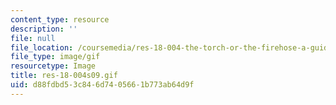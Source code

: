 ```yaml
---
content_type: resource
description: ''
file: null
file_location: /coursemedia/res-18-004-the-torch-or-the-firehose-a-guide-to-section-teaching-spring-2009/d88fdbd53c846d7405661b773ab64d9f_res-18-004s09.gif
file_type: image/gif
resourcetype: Image
title: res-18-004s09.gif
uid: d88fdbd5-3c84-6d74-0566-1b773ab64d9f
---
```

